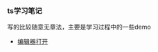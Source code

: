 ### ts学习笔记

写的比较随意无章法，主要是学习过程中的一些demo
- [编辑器打开](https://github1s.com/wj100/typeScript/blob/main/1-%E5%8F%98%E9%87%8F%E5%A3%B0%E6%98%8E/index.ts)
